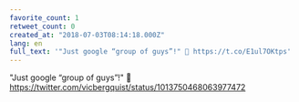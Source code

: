 ```yaml
---
favorite_count: 1
retweet_count: 0
created_at: "2018-07-03T08:14:18.000Z"
lang: en
full_text: '"Just google “group of guys”!" 👏 https://t.co/E1ul7OKtps'
---
```


"Just google “group of guys”!" 👏
<https://twitter.com/vicbergquist/status/1013750468063977472>
